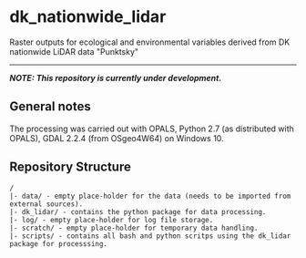 # dk_nationwide_lidar
Raster outputs for ecological and environmental variables derived from DK nationwide LiDAR data "Punktsky"

---
__*NOTE: This repository is currently under development.*__

## General notes
The processing was carried out with OPALS, Python 2.7 (as distributed with OPALS), GDAL 2.2.4 (from OSgeo4W64) on Windows 10. 

## Repository Structure
```
/
|- data/ - empty place-holder for the data (needs to be imported from external sources).
|- dk_lidar/ - contains the python package for data processing.
|- log/ - empty place-holder for log file storage.
|- scratch/ - empty place-holder for temporary data handling.
|- scripts/ - contains all bash and python scritps using the dk_lidar package for processsing.
```

## 

